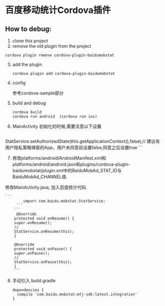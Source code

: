 # 百度移动统计Cordova插件

## How to debug:
1. clone this project
2. remove the old plugin from the project
  ```
  cordova plugin remove cordova-plugin-baidumobstat
  ```

3. add the plugin

  	```
  	cordova plugin add cordova-plugin-baidumobstat
  	```

4. config
	
	参考cordova-sample部分

5. build and debug
	
	```
	cordova build
	cordova run android  (cordova run ios)
	```
6. MainActivity 初始化的时候,需要注意以下设置 

	```
StatService.setAuthorizedState(this.getApplicationContext(),false);// 建议有用户隐私策略弹窗的App，用户未同意前设置false,同意之后设置true
	```

7. 修改platforms/android/AndroidManifest.xml和platforms/android/android.json和plugins/cordova-plugin-baidumobstat/plugin.xml中的BaiduMobAd_STAT_ID与BaiduMobAd_CHANNEL值. 
      
修改MainActivity.java,  加入百度统计代码.  

	```
      		import com.baidu.mobstat.StatService;
     	 ```
      	```
         @Override
	    protected void onResume() {
		super.onResume();
		// 
		StatService.onResume(this);
	    }

	    @Override
	    protected void onPause() {
		super.onPause();
		// 
		StatService.onPause(this);
	    }
    	```
    

8. 手动引入 build.gradle 

	```
	dependencies {
	  compile 'com.baidu.mobstat:mtj-sdk:latest.integration'
	}
	```
